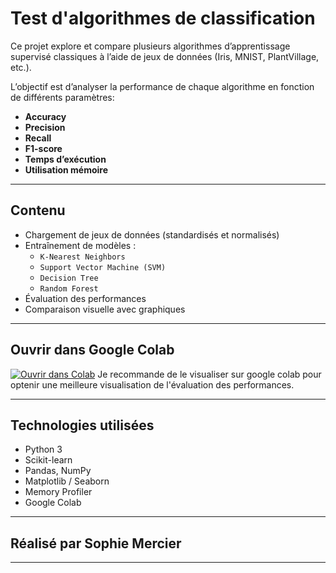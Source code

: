 # Test d'algorithmes de classification

Ce projet explore et compare plusieurs algorithmes d’apprentissage supervisé classiques à l’aide de jeux de données (Iris, MNIST, PlantVillage, etc.).

 L’objectif est d’analyser la performance de chaque algorithme en fonction de différents paramètres:  
- **Accuracy**
- **Precision**
- **Recall**
- **F1-score**
- **Temps d’exécution**
- **Utilisation mémoire**

---

## Contenu

- Chargement de jeux de données (standardisés et normalisés)
- Entraînement de modèles :  
  - `K-Nearest Neighbors`  
  - `Support Vector Machine (SVM)`  
  - `Decision Tree`  
  - `Random Forest`  
- Évaluation des performances
- Comparaison visuelle avec graphiques

---

## Ouvrir dans Google Colab

[![Ouvrir dans Colab](https://colab.research.google.com/assets/colab-badge.svg)](https://colab.research.google.com/drive/1QMA-vseYl89fPgQMO74F95Fxr3CLPAD5)
Je recommande de le visualiser sur google colab pour optenir une meilleure visualisation de l'évaluation des performances.

---

## Technologies utilisées

- Python 3
- Scikit-learn
- Pandas, NumPy
- Matplotlib / Seaborn
- Memory Profiler
- Google Colab

---

## Réalisé par Sophie Mercier 
---

